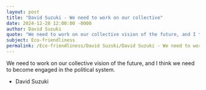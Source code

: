 ```yaml
---
layout: post
title: "David Suzuki - We need to work on our collective"
date: 2024-12-28 12:00:00 -0000
author: David Suzuki
quote: "We need to work on our collective vision of the future, and I think we need to become engaged in the political system."
subject: Eco-friendliness
permalink: /Eco-friendliness/David Suzuki/David Suzuki - We need to work on our collective
---
```


We need to work on our collective vision of the future, and I think we need to become engaged in the political system.

- David Suzuki
